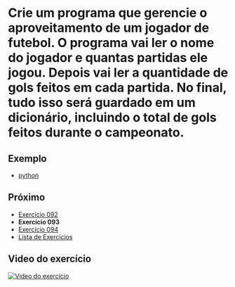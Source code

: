 # Crie um programa que gerencie o aproveitamento de um jogador de futebol. O programa vai ler o nome do jogador e quantas partidas ele jogou. Depois vai ler a quantidade de gols feitos em cada partida. No final, tudo isso será guardado em um dicionário, incluindo o total de gols feitos durante o campeonato.

## Exemplo

- [python](python)

## Próximo

- [Exercício 092](../092)
- **Exercício 093**
- [Exercício 094](../094)
- [Lista de Exercicios](../)

## Video do exercício

[![Video do exercício](https://img.youtube.com/vi/5yKiud-YNaE/maxresdefault.jpg)](https://youtu.be/5yKiud-YNaE)
